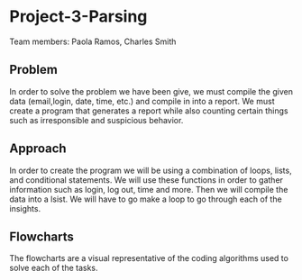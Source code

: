 # Project-3-Parsing
Team members: Paola Ramos, Charles Smith 

## Problem
In order to solve the problem we have been give, we must compile the given data (email,login, date, time, etc.) and compile in into a report.
We must create a program that generates a report while also counting certain things such as irresponsible and suspicious behavior.

## Approach
In order to create the program we will be using a combination of loops, lists, and conditional statements. We will use these functions in order to gather information such as login, log out, time and more. Then we will compile the data into a lsist.  We will have to go make a loop to go through each of the insights. 
 
 ## Flowcharts
 The flowcharts are a visual representative of the coding algorithms used to solve each of the tasks. 

